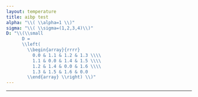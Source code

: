 ```yaml
---
layout: temperature
title: aibp test
alpha: "\\( \\alpha=1 \\)"
sigma: "\\( \\sigma=(1,2,3,4)\\)"
D: "\\(\\small
      D = 
      \\left(
        \\begin{array}{rrrr}
          0.0 & 1.1 & 1.2 & 1.3 \\\\
          1.1 & 0.0 & 1.4 & 1.5 \\\\
          1.2 & 1.4 & 0.0 & 1.6 \\\\
          1.3 & 1.5 & 1.6 & 0.0
        \\end{array} \\right) \\)"
---
```


***

<div id="mlPlot""></div>
<script type="text/javascript">
  draw("demoDat.tsv","tau","#mlPlot");
</script>
